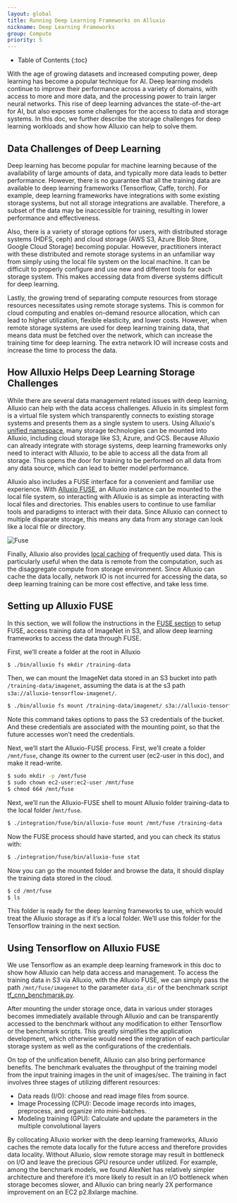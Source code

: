 ```yaml
---
layout: global
title: Running Deep Learning Frameworks on Alluxio
nickname: Deep Learning Frameworks
group: Compute
priority: 5
---
```


* Table of Contents
{:toc}

With the age of growing datasets and increased computing power, deep learning has become a popular
technique for AI. Deep learning models continue to improve their performance across a variety of
domains, with access to more and more data, and the processing power to train larger neural
networks. This rise of deep learning advances the state-of-the-art for AI, but also exposes some
challenges for the access to data and storage systems. In this doc, we further describe the
storage challenges for deep learning workloads and show how Alluxio can help to solve them.

## Data Challenges of Deep Learning

Deep learning has become popular for machine learning because of the availability of large amounts
 of data, and typically more data leads to better performance. However, there is no guarantee that
 all the training data are available to deep learning frameworks (Tensorflow, Caffe, torch). For
 example, deep learning frameworks have integrations with some existing storage systems, but not
 all storage integrations are available. Therefore, a subset of the data may be inaccessible for
 training, resulting in lower performance and effectiveness.

Also, there is a variety of storage options for users, with distributed storage systems (HDFS,
ceph) and cloud storage (AWS S3, Azure Blob Store, Google Cloud Storage) becoming popular.
However, practitioners interact with these distributed and remote storage systems in an unfamiliar
way from simply using the local file system on the local machine. It can be difficult to properly
configure and use new and different tools for each storage system. This makes accessing data from
diverse systems difficult for deep learning.

Lastly, the growing trend of separating compute resources from storage resources necessitates
using remote storage systems. This is common for cloud computing and enables on-demand resource
allocation, which can lead to higher utilization, flexible elasticity, and lower costs. However,
when remote storage systems are used for deep learning training data, that means data must be
fetched over the network, which can increase the training time for deep learning. The extra
network IO will increase costs and increase the time to process the data.

## How Alluxio Helps Deep Learning Storage Challenges

While there are several data management related issues with deep learning, Alluxio can help with
the  data access challenges. Alluxio in its simplest form is a virtual file system which
transparently connects to existing storage systems and presents them as a single system to users.
Using Alluxio's [unified namespace](Unified-and-Transparent-Namespace.html), many storage
technologies can be mounted into Alluxio, including cloud storage like S3, Azure, and GCS. Because
Alluxio can already integrate with storage systems, deep learning frameworks only need to interact
with Alluxio, to be able to access all the data from all storage. This opens the door for training
to be performed on all data from any data source, which can lead to better model performance.

Alluxio also includes a FUSE interface for a convenient and familiar use experience. With [Alluxio
FUSE](Mounting-Alluxio-FS-with-FUSE.html), an Alluxio instance can be mounted to the local file
system, so interacting with Alluxio is as simple as interacting with local files and directories.
This enables users to continue to use familiar tools and paradigms to interact with their data.
Since Alluxio can connect to multiple disparate storage, this means any data from any storage can
look like a local file or directory.

![Fuse]({{site.data.img.fuse}})

Finally, Alluxio also provides [local caching](Alluxio-Storage.html) of frequently used data. This
is particularly useful when the data is remote from the computation, such as the disaggregate
compute from storage environment. Since Alluxio can cache the data locally, network IO is not
incurred for accessing the data, so deep learning training can be more cost effective, and take
less time.

## Setting up Alluxio FUSE

In this section, we will follow the instructions in the
[FUSE section](Mounting-Alluxio-FS-with-FUSE.html) to setup FUSE, access training data of ImageNet
in S3, and allow deep learning frameworks to access the data through FUSE.

First, we’ll create a folder at the root in Alluxio

```bash
$ ./bin/alluxio fs mkdir /training-data
```

Then, we can mount the ImageNet data stored in an S3 bucket into path `/training-data/imagenet`,
assuming the data is at the s3 path `s3a://alluxio-tensorflow-imagenet/`.

```bash
$ ./bin/alluxio fs mount /training-data/imagenet/ s3a://alluxio-tensorflow-imagenet/ --option aws.accessKeyID=<ACCESS_KEY_ID> --option aws.secretKey=<SECRET_KEY>
```

Note this command takes options to pass the S3 credentials of the bucket. And these credentials
are associated with the mounting point, so that the future accesses won’t need the credentials.

Next, we’ll start the Alluxio-FUSE process. First, we’ll create a folder `/mnt/fuse`, change its
owner to the current user (ec2-user in this doc), and make it read-write.

```bash
$ sudo mkdir -p /mnt/fuse
$ sudo chown ec2-user:ec2-user /mnt/fuse
$ chmod 664 /mnt/fuse
```

Next, we’ll run the Alluxio-FUSE shell to mount Alluxio folder training-data to the local folder
/`mnt/fuse`.

```bash
$ ./integration/fuse/bin/alluxio-fuse mount /mnt/fuse /training-data
```

Now the FUSE process should have started, and you can check its status with:

```bash
$ ./integration/fuse/bin/alluxio-fuse stat
```

Now you can go the mounted folder and browse the data, it should display the training data stored
in the cloud.

```bash
$ cd /mnt/fuse
$ ls
```

This folder is ready for the deep learning frameworks to use, which would treat the Alluxio
storage as if it’s a local folder. We’ll use this folder for the Tensorflow training in the next
section.

## Using Tensorflow on Alluxio FUSE

We use Tensorflow as an example deep learning framework in this doc to show how Alluxio can help
data access and management. To access the training data in S3 via Alluxio, with the Alluxio FUSE,
we can simply pass the path `/mnt/fuse/imagenet` to the parameter `data_dir` of the benchmark
script [tf_cnn_benchmarsk.py](https://github.com/tensorflow/benchmarks/blob/master/scripts/tf_cnn_benchmarks/tf_cnn_benchmarks.py).

After mounting the under storage once, data in various under storages becomes immediately
available through Alluxio and can be transparently accessed to the benchmark without any
modification to either Tensorflow or the benchmark scripts. This greatly simplifies the
application development, which otherwise would need the integration of each particular storage
system as well as the configurations of the credentials.

On top of the unification benefit, Alluxio can also bring performance benefits.
The benchmark evaluates the throughput of the training model from the input training images in the unit of images/sec. The training in fact involves three stages of utilizing different resources:
 - Data reads (I/O): choose and read image files from source.
 - Image Processing (CPU): Decode image records into images, preprocess, and organize into
 mini-batches.
 - Modeling training (GPU): Calculate and update the parameters in the multiple convolutional
 layers

By collocating Alluxio worker with the deep learning frameworks, Alluxio caches the remote data
locally for the future access and therefore provides data locality. Without Alluxio, slow remote
storage may result in bottleneck on I/O and leave the precious GPU resource under utilized. For
example, among the benchmark models, we found AlexNet has relatively simpler architecture and
therefore it’s more likely to result in an I/O bottleneck when storage becomes slower, and Alluxio
can bring nearly 2X performance improvement on an EC2 p2.8xlarge machine.
